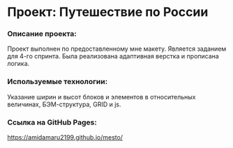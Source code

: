 # Проект: Путешествие по России

### Описание проекта:

Проект выполнен по предоставленному мне макету. Является заданием для 4-го спринта. Была реализована адаптивная верстка и прописана логика.

### Используемые технологии:

Указание ширин и высот блоков и элементов в относительных величинах, БЭМ-структура, GRID и js.

### Ссылка на GitHub Pages:

 https://amidamaru2199.github.io/mesto/


